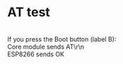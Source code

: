# AT test<br>
<br>
If you press the Boot button (label B):<br>
Core module sends AT\r\n<br>
ESP8266 sends OK<br>
